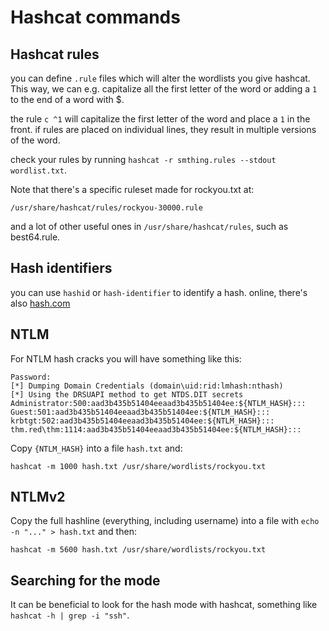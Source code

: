# Hashcat commands

## Hashcat rules

you can define `.rule` files which will alter the wordlists you give hashcat.
This way, we can e.g. capitalize all the first letter of the word or adding a `1` to the end of a word with $.

the rule `c ^1` will  capitalize the first letter of the word and place a `1` in the front.
if rules are placed on individual lines, they result in multiple versions of the word.

check your rules by running `hashcat -r smthing.rules --stdout wordlist.txt`.


Note that there's a specific ruleset made for rockyou.txt at:
```
/usr/share/hashcat/rules/rockyou-30000.rule
```

and a lot of other useful ones in `/usr/share/hashcat/rules`, such as best64.rule.

## Hash identifiers

you can use `hashid` or `hash-identifier` to identify a hash.
online, there's also [hash.com](https://hashes.com/en/tools/hash_identifier)

## NTLM

For NTLM hash cracks you will have something like this:
 
```
Password:
[*] Dumping Domain Credentials (domain\uid:rid:lmhash:nthash)
[*] Using the DRSUAPI method to get NTDS.DIT secrets
Administrator:500:aad3b435b51404eeaad3b435b51404ee:${NTLM_HASH}:::
Guest:501:aad3b435b51404eeaad3b435b51404ee:${NTLM_HASH}:::
krbtgt:502:aad3b435b51404eeaad3b435b51404ee:${NTLM_HASH}:::
thm.red\thm:1114:aad3b435b51404eeaad3b435b51404ee:${NTLM_HASH}:::
```
Copy `{NTLM_HASH}` into a file `hash.txt` and:

```
hashcat -m 1000 hash.txt /usr/share/wordlists/rockyou.txt
```

## NTLMv2

Copy the full hashline (everything, including username) into a file with `echo -n "..." > hash.txt` and then:

```
hashcat -m 5600 hash.txt /usr/share/wordlists/rockyou.txt 
```

## Searching for the mode

It can be beneficial to look for the hash mode with hashcat, something like `hashcat -h | grep -i "ssh"`.
